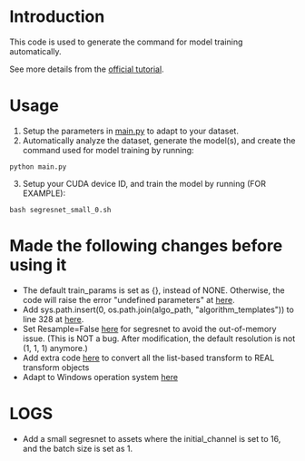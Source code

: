# Introduction
This code is used to generate the command for model training automatically.

See more details from the [official tutorial](https://github.com/Project-MONAI/tutorials/tree/main/auto3dseg).

# Usage
1. Setup the parameters in [main.py](https://github.com/baiti01/Auto3DSeg-monai/blob/3719bd7d46c77f829de759c9c0f4c6dd6e9a4060/main.py#L30) to adapt to your dataset.
2. Automatically analyze the dataset, generate the model(s), and create the command used for model training by running:
```console
python main.py
```
3. Setup your CUDA device ID, and train the model by running (FOR EXAMPLE):
```console
bash segresnet_small_0.sh
```

# Made the following changes before using it
- The default train_params is set as {}, instead of NONE. Otherwise, the code will raise the error "undefined parameters" at [here](https://github.com/Project-MONAI/MONAI/blob/52df2baf347809008dbf26dfa6a2f716eb12ae68/monai/apps/auto3dseg/bundle_gen.py#L158).
- Add sys.path.insert(0, os.path.join(algo_path, "algorithm_templates")) to line 328 at [here](https://github.com/Project-MONAI/MONAI/blob/52df2baf347809008dbf26dfa6a2f716eb12ae68/monai/apps/auto3dseg/bundle_gen.py#L328).
- Set Resample=False [here](https://github.com/baiti01/Auto3DSeg-monai/blob/fa800c72296cb7e37a13758cdc2c74a9f1734988/assets/algorithm_templates/segresnet/scripts/algo.py#L188) for segresnet to avoid the out-of-memory issue. (This is NOT a bug. After modification, the default resolution is not (1, 1, 1) anymore.)
- Add extra code [here](https://github.com/baiti01/Auto3DSeg-monai/blob/fa800c72296cb7e37a13758cdc2c74a9f1734988/assets/algorithm_templates/segresnet/scripts/algo.py#L300) to convert all the list-based transform to REAL transform objects
- Adapt to Windows operation system [here](https://github.com/baiti01/Auto3DSeg-monai/blob/fa800c72296cb7e37a13758cdc2c74a9f1734988/assets/algorithm_templates/segresnet/scripts/train.py#L45)

# LOGS
- Add a small segresnet to assets where the initial_channel is set to 16, and the batch size is set as 1.

